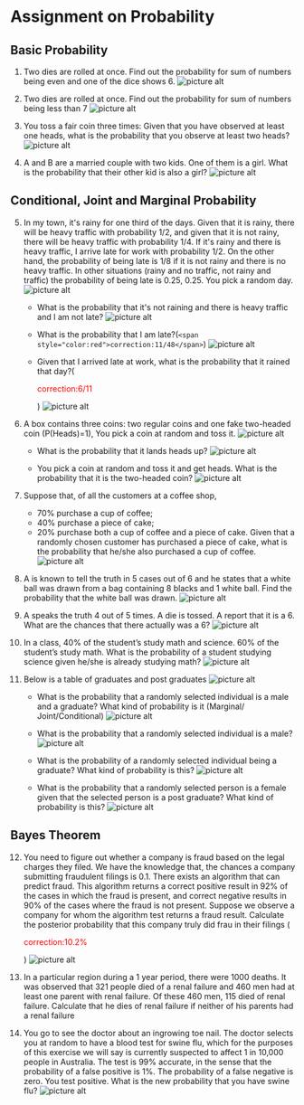 # Assignment on Probability

## Basic Probability

1. Two dies are rolled at once. Find out the probability for sum of numbers being even and one of the dice shows 6.
![picture alt](https://github.com/Sailendra-R-D/Assignments/blob/master/Assignment%20on%20Probability/soln_scr/soln1_1.jpg "T11Q")

2. Two dies are rolled at once. Find out the probability for sum of numbers being less than 7
![picture alt](https://github.com/Sailendra-R-D/Assignments/blob/master/Assignment%20on%20Probability/soln_scr/soln2_1.jpg "T11Q")

3. You toss a fair coin three times: Given that you have observed at least one heads, what is the probability that you observe at least two heads?
![picture alt](https://github.com/Sailendra-R-D/Assignments/blob/master/Assignment%20on%20Probability/soln_scr/soln3_1.jpg "T11Q")

4. A and B are a married couple with two kids. One of them is a girl. What is the probability that their other kid is also a girl?
![picture alt](https://github.com/Sailendra-R-D/Assignments/blob/master/Assignment%20on%20Probability/soln_scr/soln4_1.jpg "T11Q")

## Conditional, Joint and Marginal Probability

5. In my town, it's rainy for one third of the days. Given that it is rainy, there will be heavy traffic with probability 1/2, and given that it is not rainy, there will be heavy traffic with probability 1/4. If it's rainy and there is heavy traffic, I arrive late for work with probability 1/2. On the other hand, the probability of being late is 1/8 if it is not rainy and there is no heavy traffic. In other situations (rainy and no traffic, not rainy and traffic) the probability of being late is 0.25, 0.25. You pick a random day.
  ![picture alt](https://github.com/Sailendra-R-D/Assignments/blob/master/Assignment%20on%20Probability/soln_scr/soln5_1.jpg "T11Q")

   * What is the probability that it's not raining and there is heavy traffic and I am not late?
  ![picture alt](https://github.com/Sailendra-R-D/Assignments/blob/master/Assignment%20on%20Probability/soln_scr/soln5_2.jpg "T11Q")

   * What is the probability that I am late?(```<span style="color:red">correction:11/48</span>```)
  ![picture alt](https://github.com/Sailendra-R-D/Assignments/blob/master/Assignment%20on%20Probability/soln_scr/soln5_3.jpg "T11Q")

   * Given that I arrived late at work, what is the probability that it rained that day?(<p style='color:red'>correction:6/11</p>)
  ![picture alt](https://github.com/Sailendra-R-D/Assignments/blob/master/Assignment%20on%20Probability/soln_scr/soln5_4.jpg "T11Q")

6. A box contains three coins: two regular coins and one fake two-headed coin (P(Heads)=1), You pick a coin at random and toss it.
  ![picture alt](https://github.com/Sailendra-R-D/Assignments/blob/master/Assignment%20on%20Probability/soln_scr/soln6_1.jpg "T11Q")

   * What is the probability that it lands heads up?
  ![picture alt](https://github.com/Sailendra-R-D/Assignments/blob/master/Assignment%20on%20Probability/soln_scr/soln6_2.jpg "T11Q")

   * You pick a coin at random and toss it and get heads. What is the probability that it is the two-headed coin?
  ![picture alt](https://github.com/Sailendra-R-D/Assignments/blob/master/Assignment%20on%20Probability/soln_scr/soln6_3.jpg "T11Q")

7. Suppose that, of all the customers at a coffee shop,
   * 70% purchase a cup of coffee;
   * 40% purchase a piece of cake;
   * 20% purchase both a cup of coffee and a piece of cake. Given that a randomly chosen customer has purchased a piece of cake, what is     the probability that he/she also purchased a cup of coffee.
![picture alt](https://github.com/Sailendra-R-D/Assignments/blob/master/Assignment%20on%20Probability/soln_scr/soln7_1.jpg "T11Q")

8. A is known to tell the truth in 5 cases out of 6 and he states that a white ball was drawn from a bag containing 8 blacks and 1 white ball. Find the probability that the white ball was drawn.
![picture alt](https://github.com/Sailendra-R-D/Assignments/blob/master/Assignment%20on%20Probability/soln_scr/soln8_1.jpg "T11Q")

9. A speaks the truth 4 out of 5 times. A die is tossed. A report that it is a 6. What are the chances that there actually was a 6?
![picture alt](https://github.com/Sailendra-R-D/Assignments/blob/master/Assignment%20on%20Probability/soln_scr/soln9_1.jpg "T11Q")

10. In a class, 40% of the student’s study math and science. 60% of the student’s study math. What is the probability of a student studying science given he/she is already studying math?
![picture alt](https://github.com/Sailendra-R-D/Assignments/blob/master/Assignment%20on%20Probability/soln_scr/soln10_1.jpg "T11Q")

11. Below is a table of graduates and post graduates
![picture alt](https://github.com/Sailendra-R-D/Assignments/blob/master/Assignment%20on%20Probability/11Q%20table.png "T11Q")
    * What is the probability that a randomly selected individual is a male and a graduate? What kind of probability is it (Marginal/          Joint/Conditional)
    ![picture alt](https://github.com/Sailendra-R-D/Assignments/blob/master/Assignment%20on%20Probability/soln_scr/soln11_1.jpg "T11Q")

    * What is the probability that a randomly selected individual is a male?
    ![picture alt](https://github.com/Sailendra-R-D/Assignments/blob/master/Assignment%20on%20Probability/soln_scr/soln11_2.jpg "T11Q")

    * What is the probability of a randomly selected individual being a graduate? What kind of probability is this?
    ![picture alt](https://github.com/Sailendra-R-D/Assignments/blob/master/Assignment%20on%20Probability/soln_scr/soln11_3.jpg "T11Q")

    * What is the probability that a randomly selected person is a female given that the selected person is a post graduate? What kind         of probability is this?
    ![picture alt](https://github.com/Sailendra-R-D/Assignments/blob/master/Assignment%20on%20Probability/soln_scr/soln11_4.jpg "T11Q")

## Bayes Theorem

12. You need to figure out whether a company is fraud based on the legal charges they filed. We have the knowledge that, the chances a company submitting fraudulent filings is 0.1. There exists an algorithm that can predict fraud. This algorithm returns a correct positive result in 92% of the cases in which the fraud is present, and correct negative results in 90% of the cases where the fraud is not present. Suppose we observe a company for whom the algorithm test returns a fraud result. Calculate the posterior probability that this company truly did frau in their filings (<p style='color:red'>correction:10.2%</p>)
![picture alt](https://github.com/Sailendra-R-D/Assignments/blob/master/Assignment%20on%20Probability/soln_scr/soln12_1.jpg "T11Q")

13. In a particular region during a 1 year period, there were 1000 deaths. It was observed that 321 people died of a renal failure and 460 men had at least one parent with renal failure. Of these 460 men, 115 died of renal failure. Calculate that he dies of renal failure if neither of his parents had a renal failure

14. You go to see the doctor about an ingrowing toe nail. The doctor selects you at random to have a blood test for swine flu, which for the purposes of this exercise we will say is currently suspected to affect 1 in 10,000 people in Australia. The test is 99% accurate, in the sense that the probability of a false positive is 1%. The probability of a false negative is zero. You test positive. What is the new probability that you have swine flu?
![picture alt](https://github.com/Sailendra-R-D/Assignments/blob/master/Assignment%20on%20Probability/soln_scr/soln14_1.jpg "T11Q")

